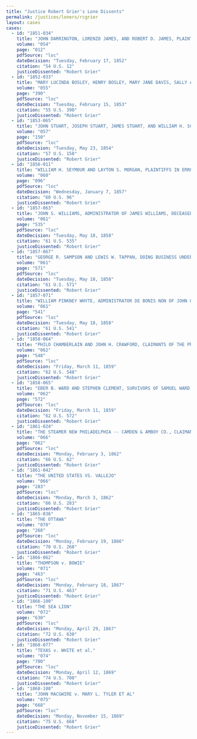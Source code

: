 ```yaml
---
title: "Justice Robert Grier's Lone Dissents"
permalink: /justices/loners/rcgrier
layout: cases
cases:
  - id: "1851-034"
    title: "JOHN DARRINGTON, LORENZO JAMES, AND ROBERT D. JAMES, PLAINTIFFS IN ERROR, v. THE BRANCH OF THE BANK OF THE STATE OF ALABAMA."
    volume: "054"
    page: "012"
    pdfSource: "loc"
    dateDecision: "Tuesday, February 17, 1852"
    citation: "54 U.S. 12"
    justiceDissented: "Robert Grier"
  - id: "1852-033"
    title: "MARY LUCINDA BOSLEY, HENRY BOSLEY, MARY JANE DAVIS, SALLY ANN DAVIS, JAMES BOSLEY AND MELDRID BOSLEY, (INFANTS,) BY THEIR GUARDIAN AND NEXT FRIEND JOHN BOSLEY, AND JOHN BOSLEY SON OF THE SAID JOHN, v. MARGARET E. WYATT, EXECUTRIX OF ELIZABETH"
    volume: "055"
    page: "390"
    pdfSource: "loc"
    dateDecision: "Tuesday, February 15, 1853"
    citation: "55 U.S. 390"
    justiceDissented: "Robert Grier"
  - id: "1853-065"
    title: "JOHN STUART, JOSEPH STUART, JAMES STUART, AND WILLIAM H. SCOTT, PLAINTIFFS IN ERROR, v. HUGH MAXWELL"
    volume: "057"
    page: "150"
    pdfSource: "loc"
    dateDecision: "Tuesday, May 23, 1854"
    citation: "57 U.S. 150"
    justiceDissented: "Robert Grier"
  - id: "1856-011"
    title: "WILLIAM H. SEYMOUR AND LAYTON S. MORGAN, PLAINTIFFS IN ERROR, v. CYRUS H. MCCORMICK"
    volume: "060"
    page: "096"
    pdfSource: "loc"
    dateDecision: "Wednesday, January 7, 1857"
    citation: "60 U.S. 96"
    justiceDissented: "Robert Grier"
  - id: "1857-063"
    title: "JOHN S. WILLIAMS, ADMINISTRATOR OF JAMES WILLIAMS, DECEASED, APPELLANT, v. ROBERT M. GIBBES AND CHARLES OLIVER, SURVIVING EXECUTORS OF ROBERT OLIVER, DECEASED;"
    volume: "061"
    page: "535"
    pdfSource: "loc"
    dateDecision: "Tuesday, May 18, 1858"
    citation: "61 U.S. 535"
    justiceDissented: "Robert Grier"
  - id: "1857-067"
    title: "GEORGE R. SAMPSON AND LEWIS W. TAPPAN, DOING BUSINESS UNDER THE STYLE AND FIRM OF SAMPSON & TAPPAN, PLAINTIFFS IN ERROR, v. CHARLES H. PEASLEE, COLLECTOR OF CUSTOMS"
    volume: "061"
    page: "571"
    pdfSource: "loc"
    dateDecision: "Tuesday, May 18, 1858"
    citation: "61 U.S. 571"
    justiceDissented: "Robert Grier"
  - id: "1857-071"
    title: "WILLIAM PINKNEY WHYTE, ADMINISTRATOR DE BONIS NON OF JOHN GOODING, DECEASED, APPELLANT, v. ROBERT M. GIBBES AND CHARLES OLIVER, SURVIVING EXECUTORS OF ROBERT OLIVER, DECEASED"
    volume: "061"
    page: "541"
    pdfSource: "loc"
    dateDecision: "Tuesday, May 18, 1858"
    citation: "61 U.S. 541"
    justiceDissented: "Robert Grier"
  - id: "1858-064"
    title: "PHILO CHAMBERLAIN AND JOHN H. CRAWFORD, CLAIMANTS OF THE PROPELLER OGDENSBURGH, APPELLANTS, v. EBER B. WARD AND STEPHEN CLEMENT, SURVIVORS OF SAMUEL WARD DECEASED"
    volume: "062"
    page: "548"
    pdfSource: "loc"
    dateDecision: "Friday, March 11, 1859"
    citation: "62 U.S. 548"
    justiceDissented: "Robert Grier"
  - id: "1858-065"
    title: "EBER B. WARD AND STEPHEN CLEMENT, SURVIVORS OF SAMUEL WARD, DECEASED, APPELLANTS, v. PHILO CHAMBERLAIN AND JOHN H. CRAWFORD, CLAIMANTS OF THE PROPELLER OGDENSBURGH"
    volume: "062"
    page: "572"
    pdfSource: "loc"
    dateDecision: "Friday, March 11, 1859"
    citation: "62 U.S. 572"
    justiceDissented: "Robert Grier"
  - id: "1861-024"
    title: "THE STEAMER NEW PHILADELPHIA -- CAMDEN & AMBOY CO., CLAIMANTS., BRADY, LIBELLANT"
    volume: "066"
    page: "062"
    pdfSource: "loc"
    dateDecision: "Monday, February 3, 1862"
    citation: "66 U.S. 62"
    justiceDissented: "Robert Grier"
  - id: "1861-042"
    title: "THE UNITED STATES VS. VALLEJO"
    volume: "066"
    page: "283"
    pdfSource: "loc"
    dateDecision: "Monday, March 3, 1862"
    citation: "66 U.S. 283"
    justiceDissented: "Robert Grier"
  - id: "1865-036"
    title: "THE OTTAWA"
    volume: "070"
    page: "268"
    pdfSource: "loc"
    dateDecision: "Monday, February 19, 1866"
    citation: "70 U.S. 268"
    justiceDissented: "Robert Grier"
  - id: "1866-062"
    title: "THOMPSON v. BOWIE"
    volume: "071"
    page: "463"
    pdfSource: "loc"
    dateDecision: "Monday, February 18, 1867"
    citation: "71 U.S. 463"
    justiceDissented: "Robert Grier"
  - id: "1866-100"
    title: "THE SEA LION"
    volume: "072"
    page: "630"
    pdfSource: "loc"
    dateDecision: "Monday, April 29, 1867"
    citation: "72 U.S. 630"
    justiceDissented: "Robert Grier"
  - id: "1868-077"
    title: "TEXAS v. WHITE et al."
    volume: "074"
    page: "700"
    pdfSource: "loc"
    dateDecision: "Monday, April 12, 1869"
    citation: "74 U.S. 700"
    justiceDissented: "Robert Grier"
  - id: "1868-108"
    title: "JOHN MACGWIRE v. MARY L. TYLER ET AL"
    volume: "075"
    page: "668"
    pdfSource: "loc"
    dateDecision: "Monday, November 15, 1869"
    citation: "75 U.S. 668"
    justiceDissented: "Robert Grier"
---
```

